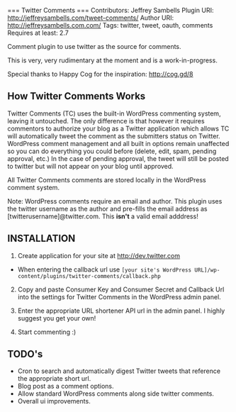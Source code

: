 === Twitter Comments ===
Contributors: Jeffrey Sambells
Plugin URI: http://jeffreysambells.com/tweet-comments/
Author URI: http://jeffreysambells.com.com/
Tags: twitter, tweet, oauth, comments
Requires at least: 2.7

Comment plugin to use twitter as the source for comments.


This is very, very rudimentary at the moment and is a work-in-progress.

Special thanks to Happy Cog for the inspiration: http://cog.gd/8

## How Twitter Comments Works

Twitter Comments (TC) uses the built-in WordPress commenting system, leaving it untouched. The only difference is that however it requires commentors 
to authorize your blog as a Twitter application which allows TC will automatically tweet the comment as the submitters status on Twitter. WordPress 
comment management and all built in options remain unaffected so you can do everything you could before (delete, edit, spam, pending approval, etc.)
In the case of pending approval, the tweet will still be posted to twitter but will not appear on your blog until approved.

All Twitter Comments comments are stored locally in the WordPress comment system.  

Note: WordPress comments require an email and author. This plugin uses the twitter username as the author and 
pre-fills the email address as [twitterusername]@twitter.com. This **isn't** a valid email adddress!

## INSTALLATION

1. Create application for your site at http://dev.twitter.com
 * When entering the callback url use `[your site's WordPress URL]/wp-content/plugins/twitter-comments/callback.php`

2. Copy and paste Consumer Key and Consumer Secret and Callback Url into the settings for Twitter Comments in the WordPress admin panel.

3. Enter the appropriate URL shortener API url in the admin panel. I highly suggest you get your own!

4. Start commenting :) 

## TODO's

* Cron to search and automatically digest Twitter tweets that reference the appropriate short url.
* Blog post as a comment options.
* Allow standard WordPress comments along side twitter comments.
* Overall ui improvements.